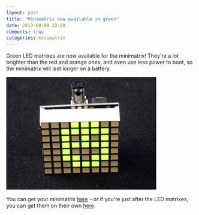 ```yaml
---
layout: post
title: "Minimatrix now available in green"
date: 2013-08-09 22:08
comments: true
categories: minimatrix
---
```

Green LED matrixes are now available for the minimatrix! They're a lot brighter than the red and orange ones, and even use less power to boot, so the minimatrix will last longer on a battery.

<img src="/images/yellow matrixes.jpg" width=400>

You can get your minimatrix [here](https://www.tindie.com/products/arachnidlabs/minimatrix/) - or if you're just after the LED matrixes, you can get them on their own [here](https://www.tindie.com/products/arachnidlabs/8x8-pixel-square-pixel-led-matrix-yellow-green/).
